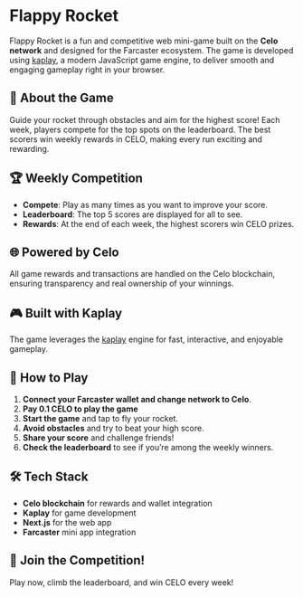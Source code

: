 # Flappy Rocket

Flappy Rocket is a fun and competitive web mini-game built on the **Celo network** and designed for the Farcaster ecosystem. The game is developed using [kaplay](https://github.com/kaplayjs/kaplay), a modern JavaScript game engine, to deliver smooth and engaging gameplay right in your browser.

## 🚀 About the Game

Guide your rocket through obstacles and aim for the highest score! Each week, players compete for the top spots on the leaderboard. The best scorers win weekly rewards in CELO, making every run exciting and rewarding.

## 🏆 Weekly Competition

- **Compete**: Play as many times as you want to improve your score.
- **Leaderboard**: The top 5 scores are displayed for all to see.
- **Rewards**: At the end of each week, the highest scorers win CELO prizes.

## 🌐 Powered by Celo

All game rewards and transactions are handled on the Celo blockchain, ensuring transparency and real ownership of your winnings.

## 🎮 Built with Kaplay

The game leverages the [kaplay](https://github.com/kaplayjs/kaplay) engine for fast, interactive, and enjoyable gameplay.

## 📲 How to Play

1. **Connect your Farcaster wallet and change network to Celo**.
2. **Pay 0.1 CELO to play the game**
3. **Start the game** and tap to fly your rocket.
4. **Avoid obstacles** and try to beat your high score.
5. **Share your score** and challenge friends!
6. **Check the leaderboard** to see if you’re among the weekly winners.

## 🛠️ Tech Stack

- **Celo blockchain** for rewards and wallet integration
- **Kaplay** for game development
- **Next.js** for the web app
- **Farcaster** mini app integration

## 📢 Join the Competition!

Play now, climb the leaderboard, and win CELO every week!
